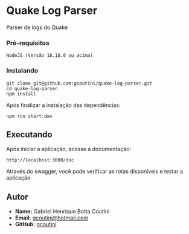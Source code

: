 # Quake Log Parser

Parser de logs do Quake

### Pré-requisitos

```
NodeJS (Versão 18.18.0 ou acima)
```

### Instalando

```
git clone git@github.com:gcoutini/quake-log-parser.git
cd quake-log-parser
npm install
```

Após finalizar a instalação das dependências:

```
npm run start:dev
```

## Executando

Após iniciar a aplicação, acesse a documentação:

```
http://localhost:3000/doc
```

Através do swagger, você pode verificar as rotas disponíveis e testar a aplicação

## Autor

- **Name:** Gabriel Henrique Botta Coutini
- **Email:** gcoutini@hotmail.com
- **GitHub:** [gcoutini](https://github.com/yourusername)